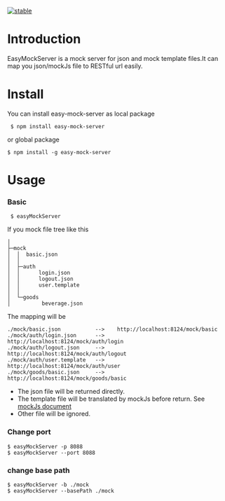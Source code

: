 [![stable](http://badges.github.io/stability-badges/dist/stable.svg)](http://github.com/badges/stability-badges)
# Introduction
EasyMockServer is a mock server for json and mock template files.It can map you json/mockJs file to RESTful url easily.
# Install
You can install easy-mock-server as local package
```
 $ npm install easy-mock-server
```
or global package
```
$ npm install -g easy-mock-server
```
# Usage
### Basic
```
 $ easyMockServer
```
If you mock file tree like this
```
│
├─mock
│  │  basic.json
│  │
│  ├─auth
│  │      login.json
│  │      logout.json
│  │      user.template
│  │
│  └─goods
│          beverage.json
```
The mapping will be
```
./mock/basic.json           -->    http://localhost:8124/mock/basic
./mock/auth/login.json      -->    http://localhost:8124/mock/auth/login
./mock/auth/logout.json     -->    http://localhost:8124/mock/auth/logout
./mock/auth/user.template   -->    http://localhost:8124/mock/auth/user
./mock/goods/basic.json     -->    http://localhost:8124/mock/goods/basic
```
*  The json file will be returned directly.
*  The template file will be translated by mockJs before return. See [mockJs document](http://mockjs.com/examples.html)
*  Other file will be ignored.
### Change port
```
$ easyMockServer -p 8088
$ easyMockServer --port 8088
```
### change base path
```
$ easyMockServer -b ./mock
$ easyMockServer --basePath ./mock
```
